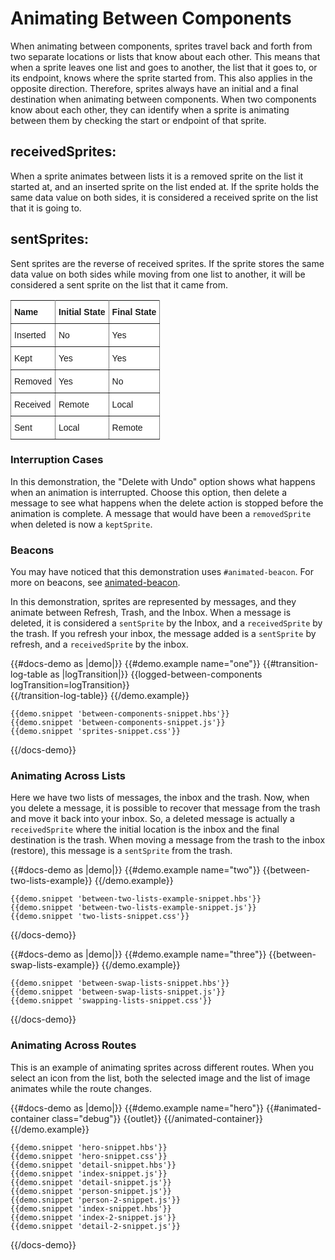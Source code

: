 # Animating Between Components
When animating between components, sprites travel back and forth from two separate locations or lists that know about each other. This means that when a sprite leaves one list and goes to another, the list that it goes to, or its endpoint, knows where the sprite started from. This also applies in the opposite direction. Therefore, sprites always have an initial and a final destination when animating between components. When two components know about each other, they can identify when a sprite is animating between them by checking the start or endpoint of that sprite.

## receivedSprites: 
When a sprite animates between lists it is a removed sprite on the list it started at, and an inserted sprite on the list ended at. If the sprite holds the same data value on both sides, it is considered a received sprite on the list that it is going to.
## sentSprites: 
Sent sprites are the reverse of received sprites. If the sprite stores the same data value on both sides while moving from one list to another, it will be considered a sent sprite on the list that it came from. 


<style type="text/css">
.tg  {border-collapse:collapse;border-spacing:0;}
.tg td{font-family:Arial, sans-serif;font-size:14px;padding:10px 5px;border-style:solid;border-width:1px;overflow:hidden;word-break:normal;border-color:black;}
.tg th{font-family:Arial, sans-serif;font-size:14px;font-weight:normal;padding:10px 5px;border-style:solid;border-width:1px;overflow:hidden;word-break:normal;border-color:black;}
.tg .tg-eh2d{background-color:#ffffff;border-color:inherit;vertical-align:top}
.tg .tg-47u2{font-weight:bold;background-color:#ffffff;border-color:inherit;vertical-align:top;text-align:left}
.tg .tg-7g6k{font-weight:bold;background-color:#ffffff;border-color:inherit;text-align:center;vertical-align:top}
</style>
<table class="tg">
  <tr>
    <th class="tg-47u2">Name</th>
    <th class="tg-7g6k">Initial State</th>
    <th class="tg-47u2">Final State</th>
  </tr>
    <tr>
    <td class="tg-eh2d">Inserted</td>
    <td class="tg-eh2d">No</td>
    <td class="tg-eh2d">Yes</td>
  </tr>
  <tr>
    <td class="tg-eh2d">Kept</td>
    <td class="tg-eh2d">Yes</td>
    <td class="tg-eh2d">Yes</td>
  </tr>
  <tr>
    <td class="tg-eh2d">Removed</td>
    <td class="tg-eh2d">Yes</td>
    <td class="tg-eh2d">No</td>
  </tr>
  <tr>
    <td class="tg-eh2d">Received</td>
    <td class="tg-eh2d">Remote</td>
    <td class="tg-eh2d">Local</td>
  </tr>
  <tr>
    <td class="tg-eh2d">Sent</td>
    <td class="tg-eh2d">Local</td>
    <td class="tg-eh2d">Remote</td>
  </tr>
</table>




### Interruption Cases
In this demonstration, the "Delete with Undo" option shows what happens when an animation is interrupted. Choose this option, then delete a message to see what happens when the delete action is stopped before the animation is complete. A message that would have been a `removedSprite` when deleted is now a `keptSprite`. 

### Beacons
You may have noticed that this demonstration uses `#animated-beacon`. For more on beacons, see [animated-beacon](../docs/api/components/animated-beacon). 

In this demonstration, sprites are represented by messages, and they animate between Refresh, Trash, and the Inbox. When a message is deleted, it is considered a `sentSprite` by the Inbox, and a `receivedSprite` by the trash. If you refresh your inbox, the message added is a `sentSprite` by refresh, and a `receivedSprite` by the inbox. 

{{#docs-demo as |demo|}}
    {{#demo.example name="one"}}
      {{#transition-log-table as |logTransition|}}
        {{logged-between-components logTransition=logTransition}}      
      {{/transition-log-table}}
    {{/demo.example}}

    {{demo.snippet 'between-components-snippet.hbs'}}
    {{demo.snippet 'between-components-snippet.js'}}
    {{demo.snippet 'sprites-snippet.css'}}
{{/docs-demo}}

### Animating Across Lists
Here we have two lists of messages, the inbox and the trash. Now, when you delete a message, it is possible to recover that message from the trash and move it back into your inbox. So, a deleted message is actually a `receivedSprite` where the initial location is the inbox and the final destination is the trash. When moving a message from the trash to the inbox (restore), this message is a `sentSprite` from the trash.


{{#docs-demo as |demo|}}
    {{#demo.example name="two"}}
      {{between-two-lists-example}}
    {{/demo.example}}

    {{demo.snippet 'between-two-lists-example-snippet.hbs'}}
    {{demo.snippet 'between-two-lists-example-snippet.js'}}
    {{demo.snippet 'two-lists-snippet.css'}}
{{/docs-demo}}

{{#docs-demo as |demo|}}
    {{#demo.example name="three"}}
      {{between-swap-lists-example}}
    {{/demo.example}}

    {{demo.snippet 'between-swap-lists-snippet.hbs'}}
    {{demo.snippet 'between-swap-lists-snippet.js'}}
    {{demo.snippet 'swapping-lists-snippet.css'}}
{{/docs-demo}}

### Animating Across Routes
This is an example of animating sprites across different routes. When you select an icon from the list, both the selected image and the list of image animates while the route changes.

{{#docs-demo as |demo|}}
    {{#demo.example name="hero"}}
      {{#animated-container class="debug"}}
        {{outlet}}
      {{/animated-container}}
    {{/demo.example}}

    {{demo.snippet 'hero-snippet.hbs'}}
    {{demo.snippet 'hero-snippet.css'}}
    {{demo.snippet 'detail-snippet.hbs'}}
    {{demo.snippet 'index-snippet.js'}}
    {{demo.snippet 'detail-snippet.js'}}
    {{demo.snippet 'person-snippet.js'}}
    {{demo.snippet 'person-2-snippet.js'}}
    {{demo.snippet 'index-snippet.hbs'}}
    {{demo.snippet 'index-2-snippet.js'}}
    {{demo.snippet 'detail-2-snippet.js'}}
{{/docs-demo}}
